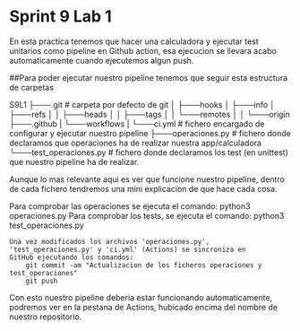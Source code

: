 # Sprint 9 Lab 1

En esta practica tenemos que hacer una calculadora y ejecutar test unitarios como  pipeline en Github action, esa ejecucion se llevara acabo automaticamente cuando ejecutemos algun push.

##Para poder ejecutar nuestro pipeline tenemos que seguir esta estructura de carpetas

S9L1
├───.git # carpeta por defecto de git
│   ├───hooks
│   ├───info
│   ├───refs
│   │   ├───heads
│   │   ├───tags
│   │   └───remotes
│   │       └───origin
├───.github
|    └───workflows
|        └───ci.yml # fichero encargado de configurar y ejecutar nuestro pipeline
├───operaciones.py # fichero donde declaramos que operaciones ha de realizar nuestra app/calculadora
└───test_operaciones.py # fichero donde declaramos los test (en unittest) que nuestro pipeline ha de realizar.

Aunque lo mas relevante aqui es ver que funcione nuestro pipeline, dentro de cada fichero tendremos una mini explicacion de que hace cada cosa.

Para comprobar las operaciones se ejecuta el comando:
		python3 operaciones.py
	Para comprobar los tests, se ejecuta el comando: 
		python3 test_operaciones.py
	
	Una vez modificados los archivos 'operaciones.py', 'test_operaciones.py' y 'ci.yml' (Actions) se sincroniza en 
	GitHub ejecutando los comandos:
		git commit -am "Actualizacion de los ficheros operaciones y test_operaciones" 
		git push

Con esto nuestro pipeline deberia estar funcionando automaticamente, podremos ver en la pestana de Actions, hubicado encima del nombre de nuestro repositorio.
